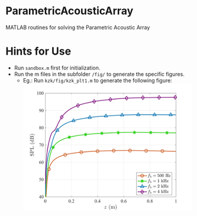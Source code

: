 # ParametricAcousticArray
MATLAB routines for solving the Parametric Acoustic Array

Hints for Use
=============
- Run `sandbox.m` first for initialization.
- Run the m files in the subfolder `/fig/` to generate the specific 
figures.
	- Eg.: Run `kzk/fig/kzk_plt1.m` to generate the following figure:
	![Fig. 1](https://github.com/JiaxinZhong/ParametricAcousticArray/blob/master/kzk/fig/kzk_plt1_set2_P0135.jpg)
